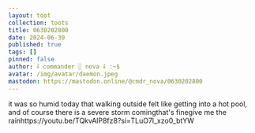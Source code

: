 ```yaml
---
layout: toot
collection: toots
title: 0630202800
date: 2024-06-30
published: true
tags: []
pinned: false
author: ⸸ commander ░ nova ⸸ :~$
avatar: /img/avatar/daemon.jpeg
mastodon: https://mastodon.online/@cmdr_nova/0630202800
---
```


it was so humid today that walking outside felt like getting into a hot pool, and of course there is a severe storm comingthat's finegive me the rainhttps://youtu.be/TQkvAlP8fz8?si=TLuO7l_xzo0_btYW
